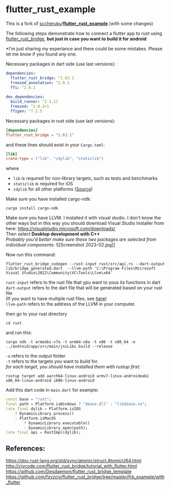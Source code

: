 # flutter_rust_example

This is a fork of [sccheruku](https://github.com/sccheruku)/**[flutter_rust_example](https://github.com/sccheruku/flutter_rust_example)** (with some changes)

The following steps demonstrate how to connect a flutter app to rust using [flutter_rust_bridge](https://github.com/fzyzcjy/flutter_rust_bridge), **but just in case you want to build it for android**

*I'm just sharing my experiance and there could be some mistakes. Please let me know if you found any one.

Necessary packages in dart side (use last versions):
```yaml
dependencies:
  flutter_rust_bridge: ^1.63.1
  freezed_annotation: ^2.0.3
  ffi: ^2.0.1
  
dev_dependencies:
  build_runner: ^2.1.11
  freezed: ^2.0.3+1
  ffigen: ^7.2.5
```

Necessary packages in rust side (use last versions):
```toml
[dependencies]
flutter_rust_bridge = "1.63.1"
```

and these lines should exist in your `Cargo.toml`:
```toml
[lib]
crate-type = ["lib", "cdylib", "staticlib"]
```
where
-   `lib` is required for non-library targets, such as tests and benchmarks
-   `staticlib` is required for iOS
-   `cdylib` for all other platforms
([Source](https://cjycode.com/flutter_rust_bridge/template/tour_native_proj.html?highlight=cdylib#nativenativexcodeproj))


Make sure you have installed cargo-ndk:
```shell
cargo install cargo-ndk
```

Make sure you have LLVM. I installed it with visual studio. I don't know the other ways but in this way you should download Visual Studio Installer from here:
https://visualstudio.microsoft.com/downloads/  
Then select **Desktop development with C++**  
*Probably you'd better make sure these two packages are selected from individual components:*
![[Screenshot 2023-02.jpg]]

Now run this command:
```shell
flutter_rust_bridge_codegen --rust-input rust/src/api.rs --dart-output lib/bridge_generated.dart  --llvm-path 'C:\Program Files\Microsoft Visual Studio\2022\Community\VC\Tools\Llvm\x64'
```
`rust-input` refers to the rust file that ypu want to yous its functions in dart  
`dart-output` refers to the dart file that will be generated based on your rust file  
(If you want to have multiple rust files, see [here](https://cjycode.com/flutter_rust_bridge/feature/multiple_files.html))  
`llvm-path` refers to the address of the LLVM in your computer.

then go to your rust directory
```shell
cd rust
```
and run this:
```shell
cargo ndk -t armeabi-v7a -t arm64-v8a -t x86 -t x86_64 -o ../android/app/src/main/jniLibs build --release
```
`-o` refers to the output folder  
`-t` refers to the targets you want to build for.  
*for each target, you should have installed them with rustup first:*
```shell
rustup target add aarch64-linux-android armv7-linux-androideabi x86_64-linux-android i686-linux-android
```

Add this dart code in `main.dart` for example:
```dart
const base = "rust";
final path = Platform.isWindows ? "$base.dll" : "lib$base.so";
late final dylib = Platform.isIOS
    ? DynamicLibrary.process()
    : Platform.isMacOS
        ? DynamicLibrary.executable()
        : DynamicLibrary.open(path);
late final api = RustImpl(dylib);
```

## References: 
https://doc.rust-lang.org/std/sync/atomic/struct.AtomicU64.html
http://cjycode.com/flutter_rust_bridge/tutorial_with_flutter.html
https://github.com/Desdaemon/flutter_rust_bridge_template
https://github.com/fzyzcjy/flutter_rust_bridge/tree/master/frb_example/with_flutter
